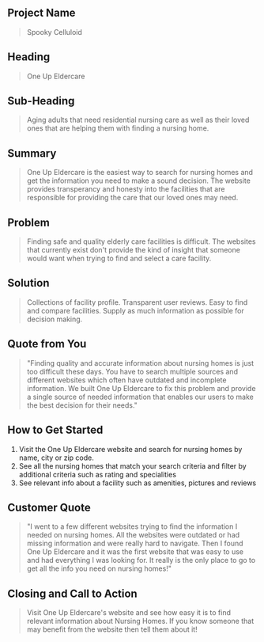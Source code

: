 ## Project Name ##
  > Spooky Celluloid
  
## Heading ##
  > One Up Eldercare

## Sub-Heading ##
  > Aging adults that need residential nursing care as well as their loved ones that are helping them with finding a nursing home.

## Summary ##
  > One Up Eldercare is the easiest way to search for nursing homes and get the information you need to make a sound decision. The website provides transperancy and honesty into the facilities that are responsible for providing the care that our loved ones may need.

## Problem ##
  > Finding safe and quality elderly care facilities is difficult. The websites that currently exist don't provide the kind of insight that someone would want when trying to find and select a care facility. 

## Solution ##
  > Collections of facility profile.
  > Transparent user reviews.
  > Easy to find and compare facilities.
  > Supply as much information as possible for decision making.

## Quote from You ##
  > "Finding quality and accurate information about nursing homes is just too difficult these days. You have to search multiple sources and different websites which often have outdated and incomplete information. We built One Up Eldercare to fix this problem and provide a single source of needed information that enables our users to make the best decision for their needs."

## How to Get Started ##
  > 
  1. Visit the One Up Eldercare website and search for nursing homes by name, city or zip code.
  2. See all the nursing homes that match your search criteria and filter by additional criteria such as rating and specialities
  3. See relevant info about a facility such as amenities, pictures and reviews


## Customer Quote ##
  > "I went to a few different websites trying to find the information I needed on nursing homes. All the websites were outdated or had missing information and were really hard to navigate. Then I found One Up Eldercare and it was the first website that was easy to use and had everything I was looking for. It really is the only place to go to get all the info you need on nursing homes!"

## Closing and Call to Action ##
  > Visit One Up Eldercare's website and see how easy it is to find relevant information about Nursing Homes. If you know someone that may benefit from the website then tell them about it! 
